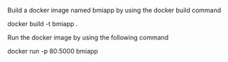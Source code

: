 Build a docker image named bmiapp by using the docker build command

docker build -t bmiapp .

Run the docker image by using the following command

docker run -p 80:5000 bmiapp
